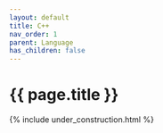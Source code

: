 ```yaml
---
layout: default
title: C++
nav_order: 1
parent: Language
has_children: false
---
```


{{ page.title }}
======================

{% include under_construction.html %}


<br>

<br>